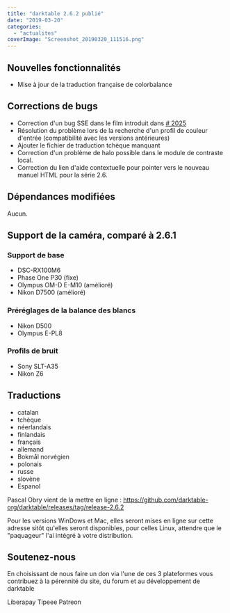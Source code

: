 ```yaml
---
title: "darktable 2.6.2 publié"
date: "2019-03-20"
categories: 
  - "actualites"
coverImage: "Screenshot_20190320_111516.png"
---
```


## Nouvelles fonctionnalités

- Mise à jour de la traduction française de colorbalance

## Corrections de bugs

- Correction d'un bug SSE dans le film introduit dans [\# 2025](https://github.com/darktable-org/darktable/pull/2025)
- Résolution du problème lors de la recherche d'un profil de couleur d'entrée (compatibilité avec les versions antérieures)
- Ajouter le fichier de traduction tchèque manquant
- Correction d'un problème de halo possible dans le module de contraste local.
- Correction du lien d'aide contextuelle pour pointer vers le nouveau manuel HTML pour la série 2.6.

## Dépendances modifiées

Aucun.

## Support de la caméra, comparé à 2.6.1

### Support de base

- DSC-RX100M6
- Phase One P30 (fixe)
- Olympus OM-D E-M10 (amélioré)
- Nikon D7500 (amélioré)

### Préréglages de la balance des blancs

- Nikon D500
- Olympus E-PL8

### Profils de bruit

- Sony SLT-A35
- Nikon Z6

## Traductions

- catalan
- tchèque
- néerlandais
- finlandais
- français
- allemand
- Bokmål norvégien
- polonais
- russe
- slovène
- Espanol

 

Pascal Obry vient de la mettre en ligne : https://github.com/darktable-org/darktable/releases/tag/release-2.6.2

Pour les versions WinDows et Mac, elles seront mises en ligne sur cette adresse sitôt qu'elles seront disponibles, pour celles Linux, attendre que le "paquageur" l'ai intégré à votre distribution.

## Soutenez-nous

En choisissant de nous faire un don via l'une de ces 3 plateformes vous contribuez à la pérennité du site, du forum et au développement de darktable

Liberapay Tipeee Patreon
